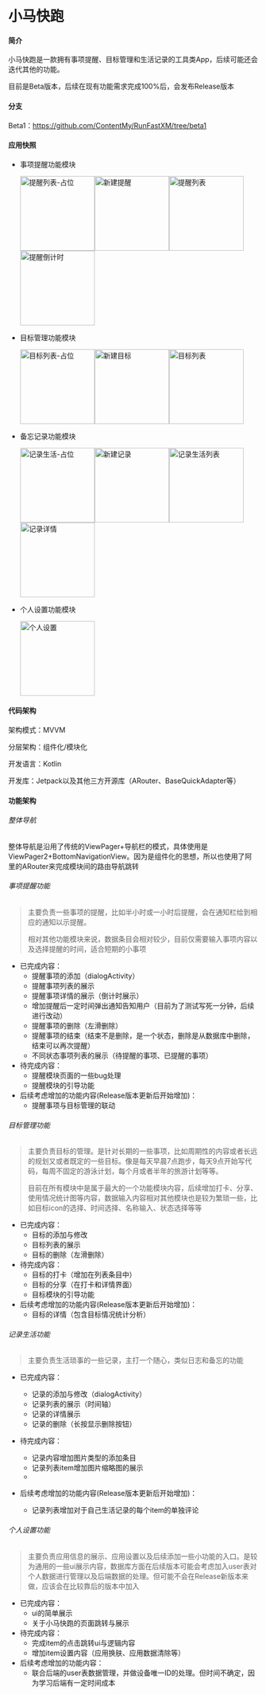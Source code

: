 # 小马快跑

#### 简介

小马快跑是一款拥有事项提醒、目标管理和生活记录的工具类App，后续可能还会迭代其他的功能。

目前是Beta版本，后续在现有功能需求完成100%后，会发布Release版本
#### 分支
Beta1：https://github.com/ContentMy/RunFastXM/tree/beta1

#### 应用快照

* 事项提醒功能模块

  <img src="screenshot/提醒列表-占位.jpeg" alt="提醒列表-占位" width="150"/><img src="screenshot/新建提醒.jpeg" alt="新建提醒" width="150"/><img src="screenshot/提醒列表.jpeg" alt="提醒列表" width="150"/><img src="screenshot/提醒倒计时.jpeg" alt="提醒倒计时" width="150" />

* 目标管理功能模块

  <img src="screenshot/目标列表-占位.jpeg" alt="目标列表-占位" width="150"/><img src="screenshot/新建目标.jpeg" alt="新建目标" width="150"/><img src="screenshot/目标列表.jpeg" alt="目标列表" width="150"/>

* 备忘记录功能模块

  <img src="screenshot/记录生活-占位.jpeg" alt="记录生活-占位" width="150"/><img src="screenshot/新建记录.jpeg" alt="新建记录" width="150"/><img src="screenshot/记录生活列表.jpeg" alt="记录生活列表" width="150"/><img src="screenshot/记录详情.jpeg" alt="记录详情" width="150"/>

* 个人设置功能模块

  <img src="screenshot/个人设置.jpeg" alt="个人设置" width="150"/>

#### 代码架构

架构模式：MVVM

分层架构：组件化/模块化

开发语言：Kotlin

开发库：Jetpack以及其他三方开源库（ARouter、BaseQuickAdapter等）

#### 功能架构

###### 整体导航

整体导航是沿用了传统的ViewPager+导航栏的模式，具体使用是ViewPager2+BottomNavigationView。因为是组件化的思想，所以也使用了阿里的ARouter来完成模块间的路由导航跳转

###### 事项提醒功能

> 主要负责一些事项的提醒，比如半小时或一小时后提醒，会在通知栏给到相应的通知以示提醒。
>
> 相对其他功能模块来说，数据条目会相对较少，目前仅需要输入事项内容以及选择提醒的时间，适合短期的小事项

* 已完成内容：
  * 提醒事项的添加（dialogActivity）
  * 提醒事项列表的展示
  * 提醒事项详情的展示（倒计时展示）
  * 增加提醒后一定时间弹出通知告知用户（目前为了测试写死一分钟，后续进行改动）
  * 提醒事项的删除（左滑删除）
  * 提醒事项的结束（结束不是删除，是一个状态，删除是从数据库中删除，结束可以再次提醒）
  * 不同状态事项列表的展示（待提醒的事项、已提醒的事项）
* 待完成内容：
  * 提醒模块页面的一些bug处理
  * 提醒模块的引导功能
* 后续考虑增加的功能内容(Release版本更新后开始增加)：
  * 提醒事项与目标管理的联动

###### 目标管理功能

> 主要负责目标的管理。是针对长期的一些事项，比如周期性的内容或者长远的规划又或者既定的一些目标。像是每天早晨7点跑步，每天9点开始写代码，每周不固定的游泳计划，每个月或者半年的旅游计划等等。
>
> 目前在所有模块中是属于最大的一个功能模块内容，后续增加打卡、分享、使用情况统计图等内容，数据输入内容相对其他模块也是较为繁琐一些，比如目标icon的选择、时间选择、名称输入、状态选择等等

* 已完成内容：
  * 目标的添加与修改
  * 目标列表的展示 
  * 目标的删除（左滑删除）
* 待完成内容：
  * 目标的打卡（增加在列表条目中）
  * 目标的分享（在打卡和详情界面）
  * 目标模块的引导功能
* 后续考虑增加的功能内容(Release版本更新后开始增加)：
  * 目标的详情（包含目标情况统计分析）

###### 记录生活功能

> 主要负责生活琐事的一些记录，主打一个随心，类似日志和备忘的功能

* 已完成内容：
  * 记录的添加与修改（dialogActivity）
  * 记录列表的展示（时间轴）
  * 记录的详情展示
  * 记录的删除（长按显示删除按钮）

* 待完成内容：
  * 记录内容增加图片类型的添加条目
  * 记录列表item增加图片缩略图的展示
  * 

* 后续考虑增加的功能内容(Release版本更新后开始增加)：
  * 记录列表增加对于自己生活记录的每个item的单独评论


###### 个人设置功能

> 主要负责应用信息的展示、应用设置以及后续添加一些小功能的入口。是较为通用的一些ui展示内容，数据库方面在后续版本可能会考虑加入user表对个人数据进行管理以及后端数据的处理。但可能不会在Release新版本来做，应该会在比较靠后的版本中加入

* 已完成内容：
  * ui的简单展示
  * 关于小马快跑的页面跳转与展示
* 待完成内容：
  * 完成item的点击跳转ui与逻辑内容
  * 增加item设置内容（应用换肤、应用数据清除等）
* 后续考虑增加的功能内容：
  * 联合后端的user表数据管理，并做设备唯一ID的处理。但时间不确定，因为学习后端有一定时间成本

